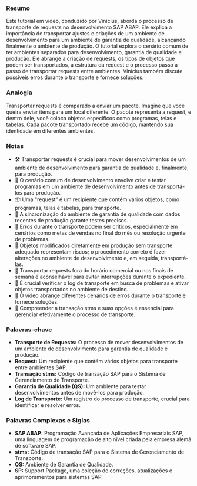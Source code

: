 ### Resumo
Este tutorial em vídeo, conduzido por Vinícius, aborda o processo de transporte de requests no desenvolvimento SAP ABAP. Ele explica a importância de transportar ajustes e criações de um ambiente de desenvolvimento para um ambiente de garantia de qualidade, alcançando finalmente o ambiente de produção. O tutorial explora o cenário comum de ter ambientes separados para desenvolvimento, garantia de qualidade e produção. Ele abrange a criação de requests, os tipos de objetos que podem ser transportados, a estrutura da request e o processo passo a passo de transportar requests entre ambientes. Vinícius também discute possíveis erros durante o transporte e fornece soluções.

### Analogia
Transportar requests é comparado a enviar um pacote. Imagine que você queira enviar itens para um local diferente. O pacote representa a request, e dentro dele, você coloca objetos específicos como programas, telas e tabelas. Cada pacote transportado recebe um código, mantendo sua identidade em diferentes ambientes.

### Notas
- 🛠️ Transportar requests é crucial para mover desenvolvimentos de um ambiente de desenvolvimento para garantia de qualidade e, finalmente, para produção.
- 🔄 O cenário comum de desenvolvimento envolve criar e testar programas em um ambiente de desenvolvimento antes de transportá-los para produção.
- 📦 Uma "request" é um recipiente que contém vários objetos, como programas, telas e tabelas, para transporte.
- 🔄 A sincronização do ambiente de garantia de qualidade com dados recentes de produção garante testes precisos.
- 🚨 Erros durante o transporte podem ser críticos, especialmente em cenários como metas de vendas no final do mês ou resolução urgente de problemas.
- 🔄 Objetos modificados diretamente em produção sem transporte adequado representam riscos; o procedimento correto é fazer alterações no ambiente de desenvolvimento e, em seguida, transportá-las.
- 🚧 Transportar requests fora do horário comercial ou nos finais de semana é aconselhável para evitar interrupções durante o expediente.
- 🚧 É crucial verificar o log de transporte em busca de problemas e ativar objetos transportados no ambiente de destino.
- 🔄 O vídeo abrange diferentes cenários de erros durante o transporte e fornece soluções.
- 🧩 Compreender a transação stms e suas opções é essencial para gerenciar efetivamente o processo de transporte.

### Palavras-chave
- **Transporte de Requests:** O processo de mover desenvolvimentos de um ambiente de desenvolvimento para garantia de qualidade e produção.
- **Request:** Um recipiente que contém vários objetos para transporte entre ambientes SAP.
- **Transação stms:** Código de transação SAP para o Sistema de Gerenciamento de Transporte.
- **Garantia de Qualidade (QS):** Um ambiente para testar desenvolvimentos antes de movê-los para produção.
- **Log de Transporte:** Um registro do processo de transporte, crucial para identificar e resolver erros.

### Palavras Complexas e Siglas
- **SAP ABAP:** Programação Avançada de Aplicações Empresariais SAP, uma linguagem de programação de alto nível criada pela empresa alemã de software SAP.
- **stms:** Código de transação SAP para o Sistema de Gerenciamento de Transporte.
- **QS:** Ambiente de Garantia de Qualidade.
- **SP:** Support Package, uma coleção de correções, atualizações e aprimoramentos para sistemas SAP.
